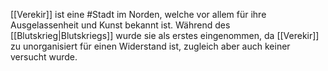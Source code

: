 [[Verekir]] ist eine #Stadt im Norden, welche vor allem für ihre Ausgelassenheit und Kunst bekannt ist. Während des [[Blutskrieg|Blutskriegs]] wurde sie als erstes eingenommen, da [[Verekir]] zu unorganisiert für einen Widerstand ist, zugleich aber auch keiner versucht wurde.